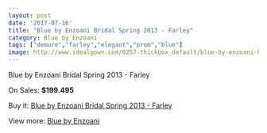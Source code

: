 ```yaml
---
layout: post
date: '2017-07-16'
title: "Blue by Enzoani Bridal Spring 2013 - Farley"
category: Blue by Enzoani
tags: ["demure","farley","elegant","prom","blue"]
image: http://www.idealgown.com/6257-thickbox_default/blue-by-enzoani-bridal-spring-2013-farley.jpg
---
```

Blue by Enzoani Bridal Spring 2013 - Farley

On Sales: **$199.495**
<a href="https://www.idealgown.com/en/blue-by-enzoani/2734-blue-by-enzoani-bridal-spring-2013-farley.html"><amp-img layout="responsive" width="600" height="600" src="//www.idealgown.com/6257-thickbox_default/blue-by-enzoani-bridal-spring-2013-farley.jpg" alt="Blue by Enzoani Bridal Spring 2013 - Farley 0" /></a>
<a href="https://www.idealgown.com/en/blue-by-enzoani/2734-blue-by-enzoani-bridal-spring-2013-farley.html"><amp-img layout="responsive" width="600" height="600" src="//www.idealgown.com/6256-thickbox_default/blue-by-enzoani-bridal-spring-2013-farley.jpg" alt="Blue by Enzoani Bridal Spring 2013 - Farley 1" /></a>

Buy it: [Blue by Enzoani Bridal Spring 2013 - Farley](https://www.idealgown.com/en/blue-by-enzoani/2734-blue-by-enzoani-bridal-spring-2013-farley.html "Blue by Enzoani Bridal Spring 2013 - Farley")

View more: [Blue by Enzoani](https://www.idealgown.com/en/33-blue-by-enzoani "Blue by Enzoani")